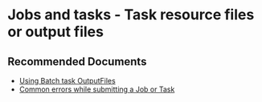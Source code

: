 <properties
    pageTitle="Jobs and tasks / Task resource files or output files"
    description="Jobs and tasks / Task resource files or output files"
    service="microsoft.batch"
    resource="batchaccounts"
    authors="matthchr"
    ms.author="matthchr"
    displayOrder=""
    articleId="batch-jobs-and-tasks-files"
    selfHelpType="generic"
    supportTopicIds="32635088"
    resourceTags=""
    productPesIds="15614"
    cloudEnvironments="public, Fairfax, usnat, ussec"
	ownershipId="Compute_AzureBatch"
/>

# Jobs and tasks - Task resource files or output files

## **Recommended Documents**
* [Using Batch task OutputFiles](https://docs.microsoft.com/azure/batch/batch-task-output-files)<br>
* [Common errors while submitting a Job or Task](https://docs.microsoft.com/azure/batch/batch-job-task-error-checking)
